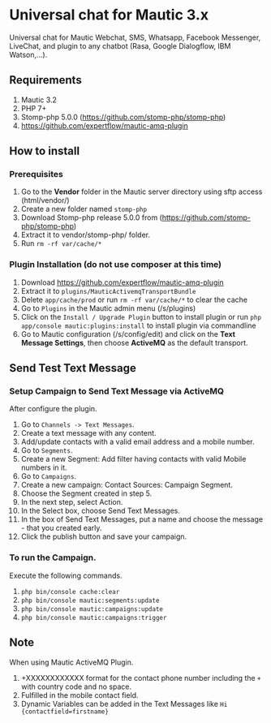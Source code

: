 # Universal chat for Mautic 3.x
Universal chat for Mautic Webchat, SMS, Whatsapp, Facebook Messenger, LiveChat, and plugin to any chatbot (Rasa, Google Dialogflow, IBM Watson,...). 

## Requirements
1. Mautic 3.2
2. PHP 7+
3. Stomp-php 5.0.0 (https://github.com/stomp-php/stomp-php)
4. https://github.com/expertflow/mautic-amq-plugin


## How to install

### Prerequisites

1. Go to the **Vendor** folder in the Mautic server directory using sftp access (html/vendor/)
2. Create a new folder named `stomp-php`
3. Download Stomp-php release 5.0.0 from (https://github.com/stomp-php/stomp-php)
4. Extract it to vendor/stomp-php/ folder.
5. Run `rm -rf var/cache/*` 


### Plugin Installation (do not use composer at this time)

1. Download https://github.com/expertflow/mautic-amq-plugin
2. Extract it to `plugins/MauticActivemqTransportBundle`
3. Delete `app/cache/prod` or run `rm -rf var/cache/*` to clear the cache 
4. Go to `Plugins` in the Mautic admin menu (/s/plugins)
5. Click on the `Install / Upgrade Plugin` button to install plugin or run `php app/console mautic:plugins:install` to install plugin via commandline
6. Go to Mautic configuration (/s/config/edit) and click on the **Text Message Settings**, then choose **ActiveMQ** as the default transport.


## Send Test Text Message

### Setup Campaign to Send Text Message via ActiveMQ

After configure the plugin.

1. Go to `Channels -> Text Messages`.
2. Create a text message with any content.
3. Add/update contacts with a valid email address and a mobile number.
4. Go to `Segments`.
5. Create a new Segment: Add filter having contacts with valid Mobile numbers in it.
6. Go to `Campaigns`.
7. Create a new campaign: Contact Sources: Campaign Segment.
8. Choose the Segment created in step 5.
9. In the next step, select Action.
10. In the Select box, choose Send Text Messages.
11. In the box of Send Text Messages, put a name and choose the message - that you created early.
12. Click the publish button and save your campaign.


### To run the Campaign.

Execute the following commands.

1. `php bin/console cache:clear`
2. `php bin/console mautic:segments:update`
3. `php bin/console mautic:campaigns:update`
4. `php bin/console mautic:campaigns:trigger`


## Note

When using Mautic ActiveMQ Plugin.

1. +XXXXXXXXXXXX format for the contact phone number including the `+` with country code and no space.
2. Fulfilled in the mobile contact field.
3. Dynamic Variables can be added in the Text Messages like `Hi {contactfield=firstname}`
